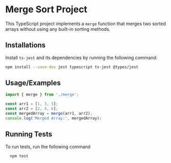 # Merge Sort Project

This TypeScript project implements a `merge` function that merges two sorted arrays without using any built-in sorting methods.

## Installations

Install `ts-jest` and its dependencies by running the following command:
   ```bash
   npm install --save-dev jest typescript ts-jest @types/jest
   ```



## Usage/Examples

```javascript
import { merge } from './merge';

const arr1 = [1, 3, 5];
const arr2 = [2, 4, 6];
const mergedArray = merge(arr1, arr2);
console.log('Merged Array:', mergedArray);

```


## Running Tests

To run tests, run the following command

```bash
  npm test
```

